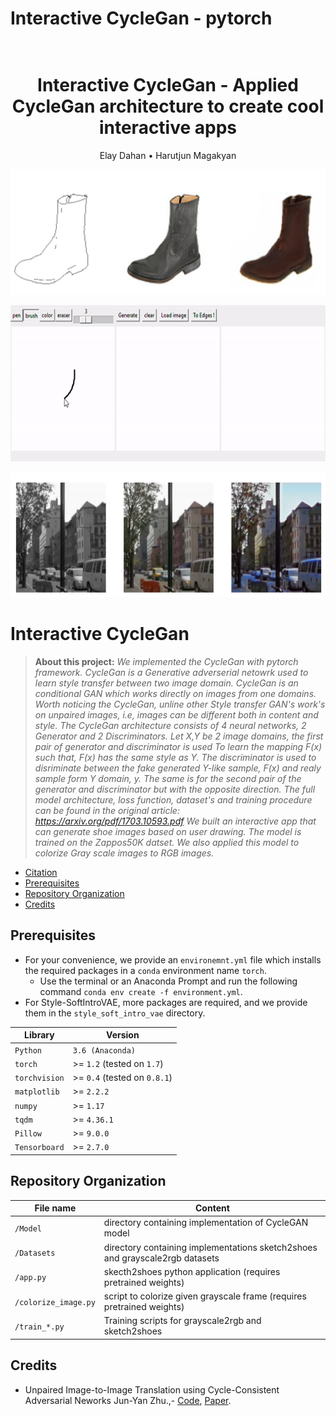 # Interactive CycleGan - pytorch

<h1 align="center">
  <br>
Interactive CycleGan - Applied CycleGan architecture to create cool interactive apps
  <br>
</h1>
  <p align="center">
    Elay Dahan •
    Harutjun Magakyan
  </p>


<p align="center">
  <img src="https://github.com/Harutjun/DeepLearning/blob/EvaluationScript/assets/sketch2shoes.png" height="200">
  
</p>
<p align="center">
  <img src="https://github.com/Harutjun/DeepLearning/blob/EvaluationScript/assets/app_gif.gif" height="250">
</p>
<p align="center">
  <img src="https://github.com/Harutjun/DeepLearning/blob/EvaluationScript/assets/gs2rgb.png" height="200">
</p>

# Interactive CycleGan

> **About this project:** *We implemented the CycleGan with pytorch framework.
CycleGan is a Generative adverserial netowrk used to learn style transfer between two image domain.
CycleGan is an conditional GAN which works directly on images from one domains.
Worth noticing the CycleGan, unline other Style transfer GAN's work's on unpaired images, i.e, images can be different both in content and style.
The CycleGan architecture consists of 4 neural networks, 2 Generator and 2 Discriminators.
Let X,Y be 2 image domains, the first pair of generator and discriminator is used 
To learn the mapping F(x) such that, F(x) has the same style as Y.
The discriminator is used to disriminate between the fake generated Y-like sample, F(x) and realy sample form Y domain, y.
The same is for the second pair of the generator and discriminator but with the opposite direction.
The full model architecture, loss function, dataset's and training procedure can be found in the original article: https://arxiv.org/pdf/1703.10593.pdf
We built an interactive app that can generate shoe images based on user drawing.
The model is trained on the Zappos50K datset.
We also applied this model to colorize Gray scale images to RGB images.*

  * [Citation](#citation)
  * [Prerequisites](#prerequisites)
  * [Repository Organization](#repository-organization)
  * [Credits](#credits)
    

## Prerequisites

* For your convenience, we provide an `environemnt.yml` file which installs the required packages in a `conda` environment name `torch`.
    * Use the terminal or an Anaconda Prompt and run the following command `conda env create -f environment.yml`.
* For Style-SoftIntroVAE, more packages are required, and we provide them in the `style_soft_intro_vae` directory.


|Library         | Version |
|----------------------|----|
|`Python`|  `3.6 (Anaconda)`|
|`torch`|  >= `1.2` (tested on `1.7`)|
|`torchvision`|  >= `0.4` (tested on `0.8.1`) |
|`matplotlib`|  >= `2.2.2`|
|`numpy`|  >= `1.17`|
|`tqdm`| >= `4.36.1`|
|`Pillow`| >= `9.0.0`|
|`Tensorboard`| >= `2.7.0`|


## Repository Organization

|File name         | Content |
|----------------------|------|
|`/Model`| directory containing implementation of CycleGAN model|
|`/Datasets`| directory containing implementations sketch2shoes and grayscale2rgb datasets|
|`/app.py`| skecth2shoes python application (requires pretrained weights)|
|`/colorize_image.py`| script to colorize given grayscale frame (requires pretrained weights)|
|`/train_*.py`| Training scripts for grayscale2rgb and sketch2shoes|


## Credits
* Unpaired Image-to-Image Translation using Cycle-Consistent Adversarial Neworks Jun-Yan Zhu.,- [Code](https://github.com/junyanz/CycleGAN), [Paper](https://arxiv.org/pdf/1703.10593.pdf).

